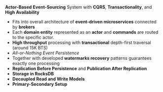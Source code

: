 
**Actor-Based** **Event-Sourcing** System with **CQRS**, **Transactionality**, and **High Availability**

- Fits into overall architecture of **event-driven microservices** connected by **brokers** 
- Each **domain entity** represented as an **actor** and **commands** are routed to the specific actor.
- **High throughput** processing with **transactional** depth-first traversal (around 15K BTS)
- _All-or-Nothing Event Persistence_ 
- Together with developed **watermarks recovery** patterns guarantees exactly one processing
- **Replication Before Persistence** and **Publication After Replication**
- **Storage in RocksDB**
- **Decoupled Read and Write Models** 
-  **Primary-Secondary Setup**  
